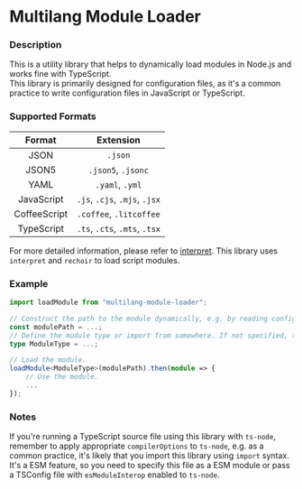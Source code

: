 # Multilang Module Loader

### Description

This is a utility library that helps to dynamically load modules in Node.js and works fine with TypeScript.  
This library is primarily designed for configuration files, as it's a common practice to write configuration files in JavaScript or TypeScript.

### Supported Formats

|    Format    |           Extension           |
| :----------: | :---------------------------: |
|     JSON     |            `.json`            |
|    JSON5     |      `.json5`, `.jsonc`       |
|     YAML     |        `.yaml`, `.yml`        |
|  JavaScript  | `.js`, `.cjs`, `.mjs`, `.jsx` |
| CoffeeScript |    `.coffee`, `.litcoffee`    |
|  TypeScript  | `.ts`, `.cts`, `.mts`, `.tsx` |

For more detailed information, please refer to [interpret](https://github.com/gulpjs/interpret). This library uses `interpret` and `rechoir` to load script modules.

### Example

```ts
import loadModule from "multilang-module-loader";

// Construct the path to the module dynamically, e.g. by reading config files, scanning directories, making network requests, etc.
const modulePath = ...;
// Define the module type or import from somewhere. If not specified, the module will be loaded as `any`.
type ModuleType = ...;

// Load the module.
loadModule<ModuleType>(modulePath).then(module => {
	// Use the module.
	...
});
```

### Notes

If you're running a TypeScript source file using this library with `ts-node`, remember to apply appropriate `compilerOptions` to `ts-node`, e.g. as a common practice, it's likely that you import this library using `import` syntax. It's a ESM feature, so you need to specify this file as a ESM module or pass a TSConfig file with `esModuleInterop` enabled to `ts-node`.

